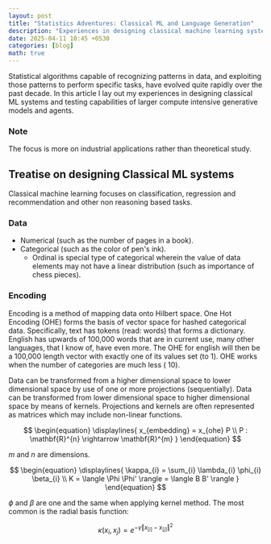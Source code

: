 ```yaml
---
layout: post
title: "Statistics Adventures: Classical ML and Language Generation"
description: "Experiences in designing classical machine learning systems, and capabilities of language generation models."
date: 2025-04-11 10:45 +0530
categories: [blog]
math: true
---
```


Statistical algorithms capable of recognizing patterns in data, and exploiting those patterns to perform specific tasks, have evolved quite rapidly over the past decade. In this article I lay out my experiences in designing classical ML systems and testing capabilities of larger compute intensive generative models and agents.

### Note

The focus is more on industrial applications rather than theoretical study.

## Treatise on designing Classical ML systems

Classical machine learning focuses on classification, regression and recommendation and other non reasoning based tasks.

### Data

- Numerical (such as the number of pages in a book).
- Categorical (such as the color of pen's ink).
    - Ordinal is special type of categorical wherein the value of data elements may not have a linear distribution (such as importance of chess pieces).

### Encoding

Encoding is a method of mapping data onto Hilbert space. One Hot Encoding (OHE) forms the basis of vector space for hashed categorical data. Specifically, text has tokens (read: words) that forms a dictionary. English has upwards of 100,000 words that are in current use, many other languages, that I know of, have even more. The OHE for english will then be a 100,000 length vector with exactly one of its values set (to 1). OHE works when the number of categories are much less ($~10$).

Data can be transformed from a higher dimensional space to lower dimensional space by use of one or more projections (sequentially). Data can be transformed from lower dimensional space to higher dimensional space by means of kernels. Projections and kernels are often represented as matrices which may include non-linear functions.

$$
\begin{equation}
    \displaylines{
        x_{embedding} = x_{ohe} P \\
        P : \mathbf{R}^{n} \rightarrow \mathbf{R}^{m}
    }
\end{equation}
$$

$m$ and $n$ are dimensions.

$$
\begin{equation}
    \displaylines{
        \kappa_{i} = \sum_{i} \lambda_{i} \phi_{i} \beta_{i} \\
        K = \langle \Phi \Phi' \rangle = \langle B B' \rangle
    }
\end{equation}
$$

$\phi$ and $\beta$ are one and the same when applying kernel method. The most common is the radial basis function:

$$
\begin{equation}
    \kappa(x_{i}, x_{j}) = e^{- \gamma \Vert x_[i] - x_[j] \Vert^{2}}
\end{equation}
$$

